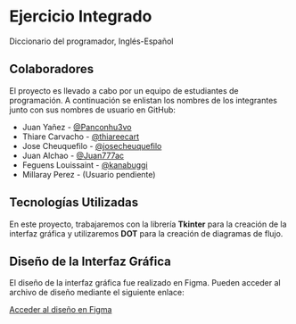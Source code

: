 # Ejercicio Integrado

Diccionario del programador, Inglés-Español

## Colaboradores

El proyecto es llevado a cabo por un equipo de estudiantes de programación. A continuación se enlistan los nombres de los integrantes junto con sus nombres de usuario en GitHub:

-   Juan Yañez - [@Panconhu3vo](https://github.com/Panconhu3vo)
-   Thiare Carvacho - [@thiareecart](https://github.com/thiareecart)
-   Jose Cheuquefilo - [@josecheuquefilo](https://github.com/josecheuquefilo)
-   Juan Alchao - [@Juan777ac](https://github.com/Juan777ac)
-   Feguens Louissaint - [@kanabuggi](https://github.com/kanabuggi)
-   Millaray Perez - (Usuario pendiente)

## Tecnologías Utilizadas

En este proyecto, trabajaremos con la librería **Tkinter** para la creación de la interfaz gráfica y utilizaremos **DOT** para la creación de diagramas de flujo.

## Diseño de la Interfaz Gráfica

El diseño de la interfaz gráfica fue realizado en Figma. Pueden acceder al archivo de diseño mediante el siguiente enlace:

[Acceder al diseño en Figma](https://www.figma.com/design/QWwA5YvvIpjYAkdwO4Esn7/UI-Design---Diccionario-Programador?node-id=0-1&node-type=canvas&t=oDf3zcZmJAxFtRCG-0)
